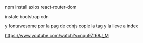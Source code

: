 npm install axios react-router-dom

instale bootstrap cdn

y fontawesome por la pag de cdnjs
copie la tag y la lleve a index

https://www.youtube.com/watch?v=nqu9Zt68J_M
